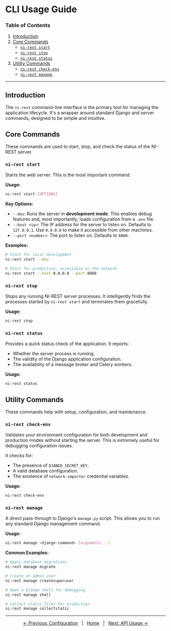 # CLI Usage Guide

### Table of Contents
1. [Introduction](#introduction)
2. [Core Commands](#core-commands)
   - [`ni-rest start`](#ni-rest-start)
   - [`ni-rest stop`](#ni-rest-stop)
   - [`ni-rest status`](#ni-rest-status)
3. [Utility Commands](#utility-commands)
   - [`ni-rest check-env`](#ni-rest-check-env)
   - [`ni-rest manage`](#ni-rest-manage)

---

## Introduction

The `ni-rest` command-line interface is the primary tool for managing the application lifecycle. It's a wrapper around standard Django and server commands, designed to be simple and intuitive.

## Core Commands

These commands are used to start, stop, and check the status of the NI-REST server.

### `ni-rest start`

Starts the web server. This is the most important command.

**Usage:**
```bash
ni-rest start [OPTIONS]
```

**Key Options:**
-   `--dev`: Runs the server in **development mode**. This enables debug features and, most importantly, loads configuration from a `.env` file.
-   `--host <ip>`: The IP address for the server to listen on. Defaults to `127.0.0.1`. Use `0.0.0.0` to make it accessible from other machines.
-   `--port <number>`: The port to listen on. Defaults to `8000`.

**Examples:**
```bash
# Start for local development
ni-rest start --dev

# Start for production, accessible on the network
ni-rest start --host 0.0.0.0 --port 8080
```

### `ni-rest stop`

Stops any running NI-REST server processes. It intelligently finds the processes started by `ni-rest start` and terminates them gracefully.

**Usage:**
```bash
ni-rest stop
```

### `ni-rest status`

Provides a quick status check of the application. It reports:
-   Whether the server process is running.
-   The validity of the Django application configuration.
-   The availability of a message broker and Celery workers.

**Usage:**
```bash
ni-rest status
```

## Utility Commands

These commands help with setup, configuration, and maintenance.

### `ni-rest check-env`

Validates your environment configuration for both development and production modes without starting the server. This is extremely useful for debugging configuration issues.

It checks for:
-   The presence of `DJANGO_SECRET_KEY`.
-   A valid database configuration.
-   The existence of `network-importer` credential variables.

**Usage:**
```bash
ni-rest check-env
```

### `ni-rest manage`

A direct pass-through to Django's `manage.py` script. This allows you to run any standard Django management command.

**Usage:**
```bash
ni-rest manage <django-command> [arguments...]
```

**Common Examples:**
```bash
# Apply database migrations
ni-rest manage migrate

# Create an admin user
ni-rest manage createsuperuser

# Open a Django shell for debugging
ni-rest manage shell

# Collect static files for production
ni-rest manage collectstatic
```

---
<div align="center">
<a href="./03-configuration.md">&larr; Previous: Configuration</a>
&nbsp;&nbsp;|&nbsp;&nbsp;
<a href="../README.md">Home</a>
&nbsp;&nbsp;|&nbsp;&nbsp;
<a href="./05-api-usage.md">Next: API Usage &rarr;</a>
</div>
